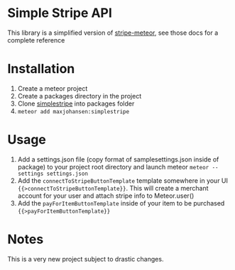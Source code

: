 # Simple Stripe API

This library is a simplified version of [stripe-meteor](https://github.com/tyler-johnson/stripe-meteor), see those docs for a complete reference

# Installation

1. Create a meteor project
2. Create a packages directory in the project
3. Clone [simplestripe](https://github.com/macsj200/simplestripe) into packages folder
2. `meteor add maxjohansen:simplestripe`

# Usage

1. Add a settings.json file (copy format of samplesettings.json inside of package) to your project root directory and launch meteor `meteor --settings settings.json`
2. Add the `connectToStripeButtonTemplate` template somewhere in your UI `{{>connectToStripeButtonTemplate}}`.  This will create a merchant account for your user and attach stripe info to Meteor.user()
3. Add the `payForItemButtonTemplate` inside of your item to be purchased `{{>payForItemButtonTemplate}}`

# Notes

This is a very new project subject to drastic changes.